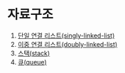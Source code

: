 자료구조
========================
1. [단일 연결 리스트(singly-linked-list)](https://you88.tistory.com/26?category=1107187)
2. [이중 연결 리스트(doubly-linked-list)](https://you88.tistory.com/27?category=1107187)
3. [스택(stack)](https://you88.tistory.com/29?category=1107187)
4. [큐(queue)](https://you88.tistory.com/30?category=1107187)
